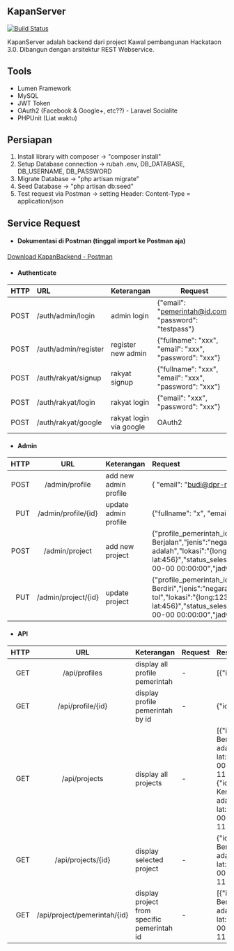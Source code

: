## KapanServer

[![Build Status](https://travis-ci.org/laravel/lumen-framework.svg)](https://travis-ci.org/laravel/lumen-framework)

KapanServer adalah backend dari project Kawal pembangunan Hackataon 3.0. Dibangun dengan arsitektur REST Webservice.

## Tools

- Lumen Framework
- MySQL
- JWT Token
- OAuth2 (Facebook & Google+, etc??) - Laravel Socialite
- PHPUnit (Liat waktu)


## Persiapan

1. Install library with composer -> "composer install"
2. Setup Database connection -> rubah .env, DB_DATABASE, DB_USERNAME, DB_PASSWORD
3. Migrate Database -> "php artisan migrate"
4. Seed Database -> "php artisan db:seed"
5. Test request via Postman -> setting Header: Content-Type = application/json


## Service Request

* #### Dokumentasi di Postman (tinggal import ke Postman aja)
[Download KapanBackend - Postman](https://www.getpostman.com/collections/3bbaa3a712dce8a7e2d8)

* #### Authenticate
| HTTP | URL                 | Keterangan | Request                                                | Response        |
| ---  |:------------------- | :----------| ------------------------------------------------------ | --------------- |
| POST | /auth/admin/login | admin login |{"email": "pemerintah@id.com", "password": "testpass"} | {"token":"xxx"} |
| POST | /auth/admin/register | register new admin |{"fullname": "xxx", "email": "xxx", "password": "xxx"} | {"token":"xxx"} |
| POST | /auth/rakyat/signup | rakyat signup |{"fullname": "xxx", "email": "xxx", "password": "xxx"} | {"token":"xxx"} |
| POST | /auth/rakyat/login  | rakyat login |{"email": "xxx", "password": "xxx"}| {"token":"xxx"} |
| POST | /auth/rakyat/google | rakyat login via google |OAuth2 | {"token":"xxx"} |

* #### Admin
| HTTP | URL      | Keterangan           | Request   | Response  |
| ---: |:--------:| :------------------- | :-------- | :-------- |
| POST | /admin/profile      | add new admin profile |{ "email": "budi@dpr-ri.com", "password": "mautauaja", "fullname": "Budi Setiawan" } | {request} |
| PUT  | /admin/profile/{id} | update admin profile |{"fullname": "x", "email": "x", "password": "x"} | {request} |
| POST | /admin/project      | add new project | {"profile_pemerintah_id":1,"nama":"Pembangunan Tangga Berjalan","jenis":"negara","deskripsi":"project ini adalah","outcome":"project ini adalah","lokasi":"{long:123, lat:456}","status_selesai":0,"biaya":"123.123.123.123","waktu_pelaksanaan":"0000-00-00 00:00:00","jadwal_realisasi":"0000-00-00 00:00:00"} | {request} |
| PUT  | /admin/project/{id} | update project | {"profile_pemerintah_id":1,"nama":"Pembangunan Tangga Berdiri","jenis":"negara","deskripsi":"tangga berdiri adalah","outcome":"jalan tol","lokasi":"{long:123, lat:456}","status_selesai":0,"biaya":"123.123.123.123","waktu_pelaksanaan":"0000-00-00 00:00:00","jadwal_realisasi":"0000-00-00 00:00:00"} | {request} |

* #### API
| HTTP | URL      | Keterangan           | Request   | Response  |
| ---: |:--------:| :------------------- | :-------- | :-------- |
| GET | /api/profiles | display all profile pemerintah | - | [{"id":1,"email":"x","fullname":"x"}{"id":2,"email":"x","fullname":"x"}] |
| GET | /api/profile/{id} | display profile pemerintah by id | - | {"id":1,"email":"x","fullname":"x"} |
| GET | /api/projects | display all projects | - | [{"id":3,"profile_pemerintah_id":1,"nama":"Pembangunan Tangga Berjalan","jenis":"negara","deskripsi":"project ini adalah .....","outcome":"project ini adalah .....","lokasi":"{long:123, lat:456}","status_selesai":0,"biaya":"123.123.123.123","waktu_pelaksanaan":"0000-00-00 00:00:00","jadwal_realisasi":"0000-00-00 00:00:00","created_at":"-0001-11-30 00:00:00","updated_at":"-0001-11-30 00:00:00"},{"id":4,"profile_pemerintah_id":2,"nama":"Pembangunan Kereta Kencana","jenis":"negara","deskripsi":"project ini adalah .....","outcome":"project ini adalah .....","lokasi":"{long:123, lat:456}","status_selesai":0,"biaya":"1238.123.1512","waktu_pelaksanaan":"0000-00-00 00:00:00","jadwal_realisasi":"0000-00-00 00:00:00","created_at":"-0001-11-30 00:00:00","updated_at":"-0001-11-30 00:00:00"}] |
| GET | /api/projects/{id} | display selected project | - | {"id":3,"profile_pemerintah_id":1,"nama":"Pembangunan Tangga Berjalan","jenis":"negara","deskripsi":"project ini adalah .....","outcome":"project ini adalah .....","lokasi":"{long:123, lat:456}","status_selesai":0,"biaya":"123.123.123.123","waktu_pelaksanaan":"0000-00-00 00:00:00","jadwal_realisasi":"0000-00-00 00:00:00","created_at":"-0001-11-30 00:00:00","updated_at":"-0001-11-30 00:00:00"} |
| GET | /api/project/pemerintah/{id} | display project from specific pemerintah id | - | [{"id":3,"profile_pemerintah_id":1,"nama":"Pembangunan Tangga Berjalan","jenis":"negara","deskripsi":"project ini adalah .....","outcome":"project ini adalah .....","lokasi":"{long:123, lat:456}","status_selesai":0,"biaya":"123.123.123.123","waktu_pelaksanaan":"0000-00-00 00:00:00","jadwal_realisasi":"0000-00-00 00:00:00","created_at":"-0001-11-30 00:00:00","updated_at":"-0001-11-30 00:00:00"}] |

